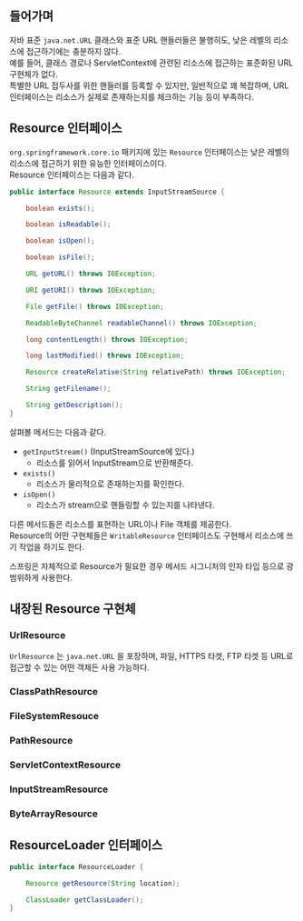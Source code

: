## 들어가며

자바 표준 `java.net.URL` 클래스와 표준 URL 핸들러들은 불행히도, 낮은 레벨의 리소스에 접근하기에는 충분하지 않다.  
예를 들어, 클래스 경로나 ServletContext에 관련된 리소스에 접근하는 표준화된 URL 구현체가 없다.  
특별한 URL 접두사를 위한 핸들러를 등록할 수 있지만, 일반적으로 꽤 복잡하며, URL 인터페이스는 리소스가 실제로 존재하는지를 체크하는 기능 등이 부족하다.  

## Resource 인터페이스

`org.springframework.core.io` 패키지에 있는 `Resource` 인터페이스는 낮은 레벨의 리소스에 접근하기 위한 유능한 인터페이스이다.  
Resource 인터페이스는 다음과 같다.  

```java
public interface Resource extends InputStreamSource {

    boolean exists();

    boolean isReadable();

    boolean isOpen();

    boolean isFile();

    URL getURL() throws IOException;

    URI getURI() throws IOException;

    File getFile() throws IOException;

    ReadableByteChannel readableChannel() throws IOException;

    long contentLength() throws IOException;

    long lastModified() throws IOException;

    Resource createRelative(String relativePath) throws IOException;

    String getFilename();

    String getDescription();
}
```

살펴볼 메서드는 다음과 같다.  

- `getInputStream()` (InputStreamSource에 있다.)
    - 리소스를 읽어서 InputStream으로 반환해준다.
- `exists()`
    - 리소스가 물리적으로 존재하는지를 확인한다.
- `isOpen()`
    - 리소스가 stream으로 핸들링할 수 있는지를 나타낸다.

다른 메서드들은 리소스를 표현하는 URL이나 File 객체를 제공한다.  
Resource의 어떤 구현체들은 `WritableResource` 인터페이스도 구현해서 리소스에 쓰기 작업을 하기도 한다.  

스프링은 자체적으로 Resource가 필요한 경우 메서드 시그니처의 인자 타입 등으로 광범위하게 사용한다.  

## 내장된 Resource 구현체

### UrlResource

`UrlResource` 는 `java.net.URL` 을 포장하며, 파일, HTTPS 타겟, FTP 타겟 등 URL로 접근할 수 있는 어떤 객체든 사용 가능하다.  

### ClassPathResource

### FileSystemResouce

### PathResource

### ServletContextResource

### InputStreamResource

### ByteArrayResource

## ResourceLoader 인터페이스

```java
public interface ResourceLoader {

    Resource getResource(String location);

    ClassLoader getClassLoader();
}
```

